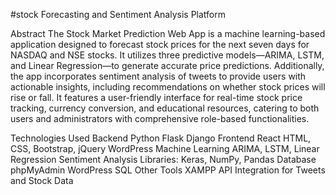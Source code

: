 #stock Forecasting and Sentiment Analysis Platform


Abstract
The Stock Market Prediction Web App is a machine learning-based application designed to forecast stock prices for the next seven days for NASDAQ and NSE stocks. It utilizes three predictive models—ARIMA, LSTM, and Linear Regression—to generate accurate price predictions. Additionally, the app incorporates sentiment analysis of tweets to provide users with actionable insights, including recommendations on whether stock prices will rise or fall. It features a user-friendly interface for real-time stock price tracking, currency conversion, and educational resources, catering to both users and administrators with comprehensive role-based functionalities.

Technologies Used
Backend
Python
Flask
Django
Frontend
React
HTML, CSS, Bootstrap, jQuery
WordPress
Machine Learning
ARIMA, LSTM, Linear Regression
Sentiment Analysis
Libraries: Keras, NumPy, Pandas
Database
phpMyAdmin
WordPress SQL
Other Tools
XAMPP
API Integration for Tweets and Stock Data
